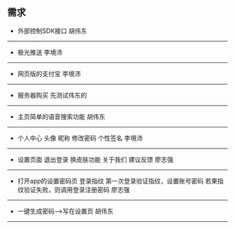 ## 需求
* 外部控制SDK接口
胡伟东
------------
* 极光推送
李境沛
------------
* 网页版的支付宝
李境沛
------------
* 服务器购买
先测试伟东的
------------
* 主页简单的语音搜索功能
胡伟东
------------
* 个人中心
头像
昵称
修改密码
个性签名
李境沛
------------
* 设置页面
退出登录
换皮肤功能
关于我们
建议反馈
廖志强
------------
* 打开app的设置密码页
登录指纹
第一次登录验证指纹，设置账号密码
若果指纹验证失败，则调用登录注册密码
廖志强
------------
* 一键生成密码-->写在设置页
胡伟东
------------

